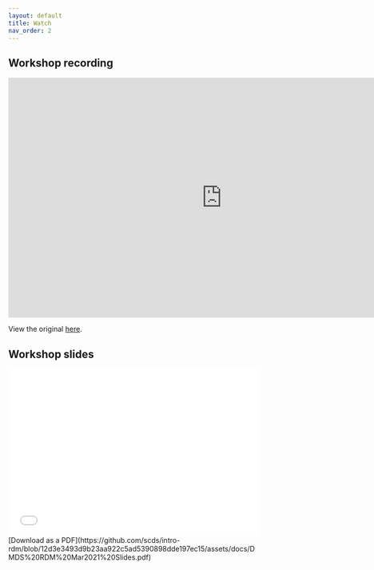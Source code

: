 ```yaml
---
layout: default
title: Watch
nav_order: 2
---
```



## Workshop recording

<iframe height="480" width="853" allowfullscreen frameborder=0 src="https://echo360.ca/media/4378b2ec-7d0c-4632-a1e4-5a8076a494da/public?autoplay=false&automute=false"></iframe>

View the original [here](https://echo360.ca/media/4378b2ec-7d0c-4632-a1e4-5a8076a494da/public).


## Workshop slides

<div style="position:relative;padding-top:66.25%;">
<iframe src="//docs.google.com/viewer?url=https://github.com/scds/intro-rdm/blob/12d3e3493d9b23aa922c5ad5390898dde197ec15/assets/docs/DMDS%20RDM%20Mar2021%20Slides.pdf?dl=0&hl=en_US&embedded=true" class="gde-frame" style="position:absolute;top:0;left:0;width:100%;height:100%;border:none;" scrolling="no"></iframe>
</div>
[Download as a PDF](https://github.com/scds/intro-rdm/blob/12d3e3493d9b23aa922c5ad5390898dde197ec15/assets/docs/DMDS%20RDM%20Mar2021%20Slides.pdf)
<br>

